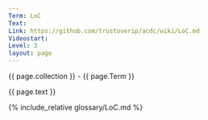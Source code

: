 ```yaml
---
Term: LoC
Text: 
Link: https://github.com/trustoverip/acdc/wiki/LoC.md
Videostart: 
Level: 3
layout: page
---
```


{{ page.collection }} - {{ page.Term }}

   {{ page.text }}

{% include_relative glossary/LoC.md %}
